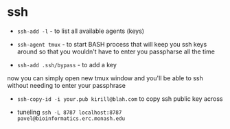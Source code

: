 # ssh 

- `ssh-add -l` -  to list all available agents (keys)

- `ssh-agent tmux` - to start BASH process that will keep you ssh keys around so that you wouldn't have to enter you passpharse all the time
- `ssh-add .ssh/bypass` - to add a key 

now you can simply open new tmux window and you'll be able to ssh without needing to enter your passphrase

- `ssh-copy-id -i your.pub kirill@blah.com` to copy ssh public key across

- tuneling `ssh -L 8787 localhost:8787 pavel@bioinformatics.erc.monash.edu`

